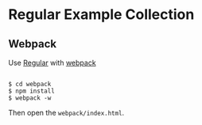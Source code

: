 # Regular Example Collection


## Webpack

Use [Regular](https://github.com/regularjs/regular) with [webpack](http://webpack.github.io)

```shell

$ cd webpack
$ npm install
$ webpack -w 

```

Then open the `webpack/index.html`. 


